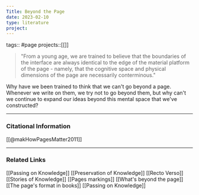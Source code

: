 ```yaml
---
Title: Beyond the Page
date: 2023-02-10
type: literature
project:
---
```

tags:: #page
projects::[[]]

>"From a young age, we are trained to believe that the boundaries of the interface are always identical to the edge of the material platform of the page - namely, that the cognitive space and physical dimensions of the page are necessarily conterminous."

Why have we been trained to think that we can't go beyond a page. Whenever we write on them, we try not to go beyond them, but why can't we continue to expand our ideas beyond this mental space that we've constructed?

---
### Citational Information

[[@makHowPagesMatter2011]]

---

### Related Links

[[Passing on Knowledge]]
[[Preservation of Knowledge]]
[[Recto Verso]]
[[Stories of Knowledge]]
[[Pages markings]]
[[What's beyond the page]]
[[The page's format in books]]
[[Passing on Knowledge]]